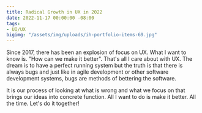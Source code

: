 ```yaml
---
title: Radical Growth in UX in 2022
date: 2022-11-17 00:00:00 -08:00
tags:
- UI/UX
bigimg: "/assets/img/uploads/ih-portfolio-items-69.jpg"
---
```


Since 2017, there has been an explosion of focus on UX. What I want to know is. "How can we make it better". That's all I care about with UX. The dream is to have a perfect running system but the truth is that there is always bugs and just like in agile development or other software development systems, bugs are methods of bettering the software. 

It is our process of looking at what is wrong and what we focus on that brings our ideas into concrete function. All I want to do is make it better. All the time. Let's do it together!
